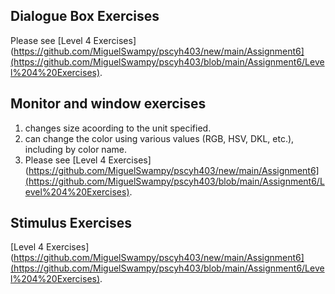 ## Dialogue Box Exercises
Please see [Level 4 Exercises](https://github.com/MiguelSwampy/pscyh403/new/main/Assignment6](https://github.com/MiguelSwampy/pscyh403/blob/main/Assignment6/Level%204%20Exercises). 
## Monitor and window exercises
1. changes size acoording to the unit specified.
2. can change the color using various values (RGB, HSV, DKL, etc.), including by color name.
3. Please see [Level 4 Exercises](https://github.com/MiguelSwampy/pscyh403/new/main/Assignment6](https://github.com/MiguelSwampy/pscyh403/blob/main/Assignment6/Level%204%20Exercises).
## Stimulus Exercises
[Level 4 Exercises](https://github.com/MiguelSwampy/pscyh403/new/main/Assignment6](https://github.com/MiguelSwampy/pscyh403/blob/main/Assignment6/Level%204%20Exercises).
